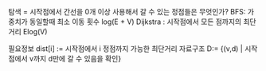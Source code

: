 탐색 = 시작점에서 간선을 0개 이상 사용해서 갈 수 있는 정점들은 무엇인가?
BFS: 가중치가 동일할때 최소 이동 횟수 log(E + V)
Dijkstra  : 시작점에서 모든 점까지의 최단거리 Elog(V)

필요정보
dist[i] := 시작점에서 i 정점까지 가능한 최단거리
자료구조 D:= {(v,d) | 시작점에서 v까지 d만에 갈 수 있음을 확인}
